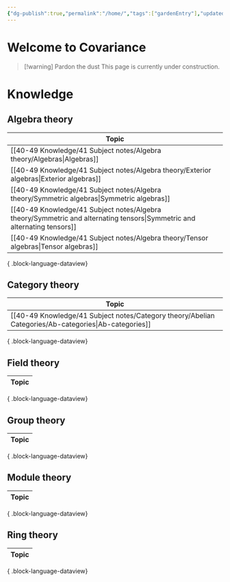 ```yaml
---
{"dg-publish":true,"permalink":"/home/","tags":["gardenEntry"],"updated":"2024-07-21T13:47:02-07:00"}
---
```


# Welcome to Covariance

>[!warning] Pardon the dust
>This page is currently under construction.

# Knowledge

## Algebra theory

| Topic                                                                                                                       |
| --------------------------------------------------------------------------------------------------------------------------- |
| [[40-49 Knowledge/41 Subject notes/Algebra theory/Algebras\|Algebras]]                                                   |
| [[40-49 Knowledge/41 Subject notes/Algebra theory/Exterior algebras\|Exterior algebras]]                                 |
| [[40-49 Knowledge/41 Subject notes/Algebra theory/Symmetric algebras\|Symmetric algebras]]                               |
| [[40-49 Knowledge/41 Subject notes/Algebra theory/Symmetric and alternating tensors\|Symmetric and alternating tensors]] |
| [[40-49 Knowledge/41 Subject notes/Algebra theory/Tensor algebras\|Tensor algebras]]                                     |

{ .block-language-dataview}

## Category theory

| Topic                                                                                                   |
| ------------------------------------------------------------------------------------------------------- |
| [[40-49 Knowledge/41 Subject notes/Category theory/Abelian Categories/Ab-categories\|Ab-categories]] |

{ .block-language-dataview}

## Field theory

| Topic |
| ----- |

{ .block-language-dataview}

## Group theory

| Topic |
| ----- |

{ .block-language-dataview}

## Module theory

| Topic |
| ----- |

{ .block-language-dataview}

## Ring theory

| Topic |
| ----- |

{ .block-language-dataview}


